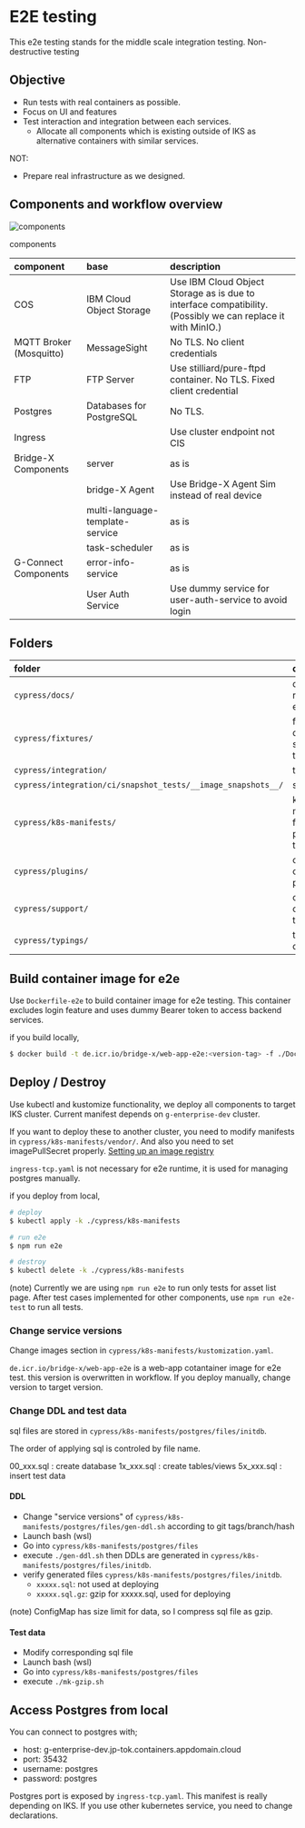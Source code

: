 # E2E testing

This e2e testing stands for the middle scale integration testing.
Non-destructive testing

## Objective

-   Run tests with real containers as possible.
-   Focus on UI and features
-   Test interaction and integration between each services.
    -   Allocate all components which is existing outside of IKS as alternative containers with similar services.

NOT:

-   Prepare real infrastructure as we designed.

## Components and workflow overview

![components](./docs/e2e-components.png)

components

| component               | base                            | description                                                                                                 |
| :---------------------- | :------------------------------ | :---------------------------------------------------------------------------------------------------------- |
| COS                     | IBM Cloud Object Storage        | Use IBM Cloud Object Storage as is due to interface compatibility. (Possibly we can replace it with MinIO.) |
| MQTT Broker (Mosquitto) | MessageSight                    | No TLS. No client credentials                                                                               |
| FTP                     | FTP Server                      | Use stilliard/pure-ftpd container. No TLS. Fixed client credential                                          |
| Postgres                | Databases for PostgreSQL        | No TLS.                                                                                                     |
| Ingress                 |                                 | Use cluster endpoint not CIS                                                                                |
| Bridge-X Components     | server                          | as is                                                                                                       |
|                         | bridge-X Agent                  | Use Bridge-X Agent Sim instead of real device                                                               |
|                         | multi-language-template-service | as is                                                                                                       |
|                         | task-scheduler                  | as is                                                                                                       |
| G-Connect Components    | error-info-service              | as is                                                                                                       |
|                         | User Auth Service               | Use dummy service for user-auth-service to avoid login                                                      |

## Folders

| folder                                                       | description                             |
| :----------------------------------------------------------- | :-------------------------------------- |
| `cypress/docs/`                                              | documents related to e2e testing        |
| `cypress/fixtures/`                                          | fuxture data for snapshot testing       |
| `cypress/integration/`                                       | test cases                              |
| `cypress/integration/ci/snapshot_tests/__image_snapshots__/` | snapshots                               |
| `cypress/k8s-manifests/`                                     | k8s manifest files for prepare test env |
| `cypress/plugins/`                                           | configure cypress plugins               |
| `cypress/support/`                                           | configure cypress tests                 |
| `cypress/typings/`                                           | type definitions                        |

## Build container image for e2e

Use `Dockerfile-e2e` to build container image for e2e testing.
This container excludes login feature and uses dummy Bearer token to access backend services.

if you build locally,

```bash
$ docker build -t de.icr.io/bridge-x/web-app-e2e:<version-tag> -f ./Dockerfile-e2e .
```

## Deploy / Destroy

Use kubectl and kustomize functionality, we deploy all components to target IKS cluster.
Current manifest depends on `g-enterprise-dev` cluster.

If you want to deploy these to another cluster, you need to modify manifests in `cypress/k8s-manifests/vendor/`. And also you need to set imagePullSecret properly. [Setting up an image registry](https://cloud.ibm.com/docs/containers?topic=containers-registry)

`ingress-tcp.yaml` is not necessary for e2e runtime, it is used for managing postgres manually.

if you deploy from local,

```bash
# deploy
$ kubectl apply -k ./cypress/k8s-manifests

# run e2e
$ npm run e2e

# destroy
$ kubectl delete -k ./cypress/k8s-manifests
```

(note)
Currently we are using `npm run e2e` to run only tests for asset list page.
After test cases implemented for other components, use `npm run e2e-test` to run all tests.

### Change service versions

Change images section in `cypress/k8s-manifests/kustomization.yaml`.

`de.icr.io/bridge-x/web-app-e2e` is a web-app cotantainer image for e2e test. this version is overwritten in workflow. If you deploy manually, change version to target version.

### Change DDL and test data

sql files are stored in `cypress/k8s-manifests/postgres/files/initdb`.

The order of applying sql is controled by file name.

00_xxx.sql : create database
1x_xxx.sql : create tables/views
5x_xxx.sql : insert test data

#### DDL

-   Change "service versions" of `cypress/k8s-manifests/postgres/files/gen-ddl.sh` according to git tags/branch/hash
-   Launch bash (wsl)
-   Go into `cypress/k8s-manifests/postgres/files`
-   execute `./gen-ddl.sh` then DDLs are generated in `cypress/k8s-manifests/postgres/files/initdb`.
-   verify generated files `cypress/k8s-manifests/postgres/files/initdb`.
    -   `xxxxx.sql`: not used at deploying
    -   `xxxxx.sql.gz`: gzip for xxxxx.sql, used for deploying

(note) ConfigMap has size limit for data, so I compress sql file as gzip.

#### Test data

-   Modify corresponding sql file
-   Launch bash (wsl)
-   Go into `cypress/k8s-manifests/postgres/files`
-   execute `./mk-gzip.sh`

## Access Postgres from local

You can connect to postgres with;

-   host: g-enterprise-dev.jp-tok.containers.appdomain.cloud
-   port: 35432
-   username: postgres
-   password: postgres

Postgres port is exposed by `ingress-tcp.yaml`.
This manifest is really depending on IKS. If you use other kubernetes service, you need to change declarations.
